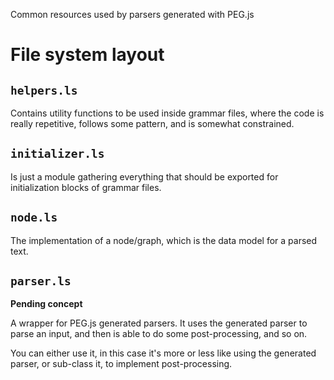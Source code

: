 Common resources used by parsers generated with PEG.js

# File system layout

## `helpers.ls`

Contains utility functions to be used inside grammar files, where the code is really repetitive, follows some pattern, and is somewhat constrained.

## `initializer.ls`

Is just a module gathering everything that should be exported for initialization blocks of grammar files.

## `node.ls`

The implementation of a node/graph, which is the data model for a parsed text.

## `parser.ls`

__Pending concept__

A wrapper for PEG.js generated parsers. It uses the generated parser to parse an input, and then is able to do some post-processing, and so on.

You can either use it, in this case it's more or less like using the generated parser, or sub-class it, to implement post-processing.
